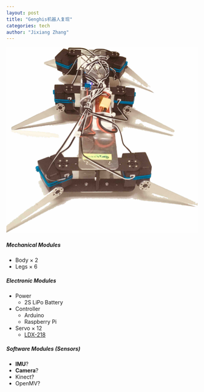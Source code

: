 ```yaml
---
layout: post
title: "Genghis机器人复现"
categories: tech
author: "Jixiang Zhang"
---
```


![](/images/myrobot.jpg)

##### Mechanical Modules

- Body $\times$ 2
- Legs $\times$ 6

##### Electronic Modules

- Power
  - 2S LiPo Battery
- Controller
  - Arduino
  - Raspberry Pi
- Servo $\times$ 12
  - [LDX-218](https://item.taobao.com/item.htm?spm=a230r.1.14.8.45fd5553audmqd&id=19653902949&ns=1&abbucket=16#detail)

##### Software Modules (Sensors)

- **IMU**?
- **Camera**?
- Kinect?
- OpenMV?
